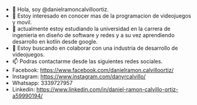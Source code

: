 - 👋 Hola, soy @danielramoncalvilloortiz.
- 👀 Estoy interesado en conocer mas de la programacion de videojuegos y movil.
- 🌱 actualmente estoy estudiando la universidad en la carrera de ingenieria en diseño de software y redes y a su vez aprendiendo desarrollo en kotlin desde google.
- 💞️ Estoy buscando en colaborar con una industria de desarrollo de videojuegos.
- 📫 Podras contactarme desde las siguientes redes sociales.
- Facebook: https://www.facebook.com/danielramon.calvilloortiz/
- Instagram: https://www.instagram.com/danyrcalvillo/
- Whatsapp: 3339727957
- Linkedin: https://www.linkedin.com/in/daniel-ramon-calvillo-ortiz-a59990194/

<!---
danielramoncalvilloortiz/danielramoncalvilloortiz is a ✨ special ✨ repository because its `README.md` (this file) appears on your GitHub profile.
You can click the Preview link to take a look at your changes.
--->
